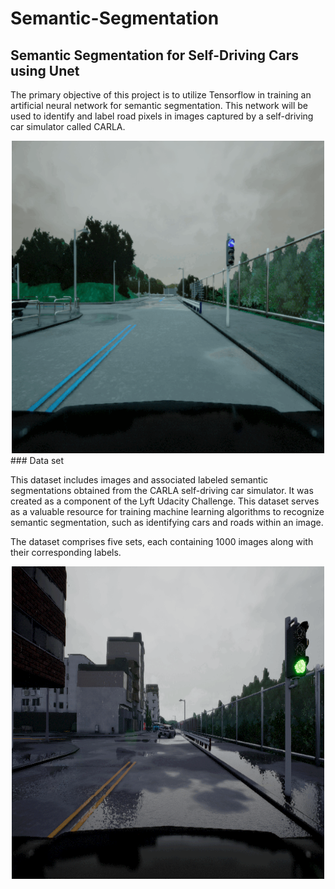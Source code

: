# Semantic-Segmentation
## Semantic Segmentation for Self-Driving Cars using Unet
The primary objective of this project is to utilize Tensorflow in training an artificial neural network for semantic segmentation. This network will be used to identify and label road pixels in images captured by a self-driving car simulator called CARLA.

<div align="center">
    <img src="https://github.com/ELSOUDY2030/Semantic-Segmentation/blob/main/image/ezgif.com-gif-maker%20(2).gif" width="500" height="500">
</div>
### Data set

This dataset includes images and associated labeled semantic segmentations obtained from the CARLA self-driving car simulator. It was created as a component of the Lyft Udacity Challenge. This dataset serves as a valuable resource for training machine learning algorithms to recognize semantic segmentation, such as identifying cars and roads within an image.

The dataset comprises five sets, each containing 1000 images along with their corresponding labels.

<div align="center">
    <img src="https://github.com/ELSOUDY2030/Semantic-Segmentation/blob/main/image/ezgif.com-gif.gif" width="500" height="500">
</div>
